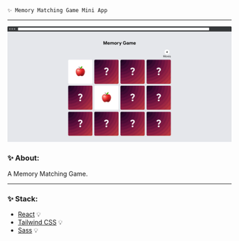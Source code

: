     ✨ Memory Matching Game Mini App
---
![Memory Matching Game Mini App](assets/images/preview.png)

### ✨ About:

A Memory Matching Game.

---

### ✨ Stack:

- [React](https://ru.reactjs.org/) 💡
- [Tailwind CSS](https://tailwindcss.com/) 💡
- [Sass](https://sass-lang.com/) 💡